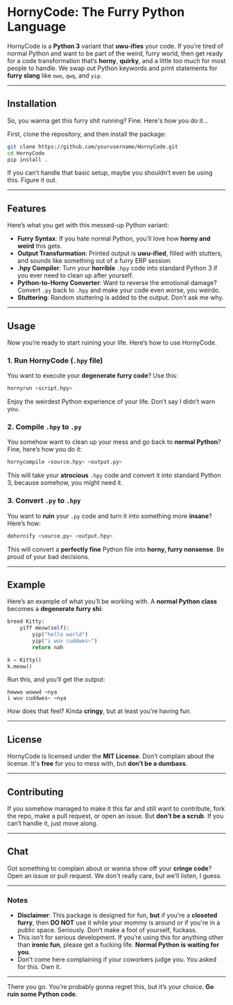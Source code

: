 
# HornyCode: The Furry Python Language

HornyCode is a **Python 3** variant that **uwu-ifies** your code. If you’re tired of normal Python and want to be part of the weird, furry world, then get ready for a code transformation that’s **horny**, **quirky**, and a little too much for most people to handle. We swap out Python keywords and print statements for **furry slang** like `owo`, `qwq`, and `yip`.

---

## Installation

So, you wanna get this furry shit running? Fine. Here's how you do it...

First, clone the repository, and then install the package:

```bash
git clone https://github.com/yourusername/HornyCode.git
cd HornyCode
pip install .
```

If you can’t handle that basic setup, maybe you shouldn’t even be using this. Figure it out.

---

## Features

Here’s what you get with this messed-up Python variant:

- **Furry Syntax**: If you hate normal Python, you'll love how **horny and weird** this gets.
- **Output Transfurmation**: Printed output is **uwu-ified**, filled with stutters, and sounds like something out of a furry ERP session. 
- **.hpy Compiler**: Turn your **horrible** `.hpy` code into standard Python 3 if you ever need to clean up after yourself.
- **Python-to-Horny Converter**: Want to reverse the emotional damage? Convert `.py` back to `.hpy` and make your code even worse, you weirdo.
- **Stuttering**: Random stuttering is added to the output. Don’t ask me why.

---

## Usage

Now you’re ready to start ruining your life. Here’s how to use HornyCode.

### 1. Run HornyCode (`.hpy` file)

You want to execute your **degenerate furry code**? Use this:

```bash
hornyrun <script.hpy>
```

Enjoy the weirdest Python experience of your life. Don’t say I didn’t warn you.

### 2. Compile `.hpy` to `.py`

You somehow want to clean up your mess and go back to **normal Python**? Fine, here’s how you do it:

```bash
hornycompile <source.hpy> <output.py>
```

This will take your **atrocious** `.hpy` code and convert it into standard Python 3, because somehow, you might need it.

### 3. Convert `.py` to `.hpy`

You want to **ruin** your `.py` code and turn it into something more **insane**? Here’s how:

```bash
dehornify <source.py> <output.hpy>
```

This will convert a **perfectly fine** Python file into **horny, furry nonsense**. Be proud of your bad decisions.

---

## Example

Here’s an example of what you’ll be working with. A **normal Python class** becomes a **degenerate furry shi**:

```python
breed Kitty:
    yiff meow(self):
        yip("hello world")
        yip("i wuv cuddwes~")
        return nah

k = Kitty()
k.meow()
```

Run this, and you’ll get the output:

```
hewwo wowwd ~nya
i wuv cuddwes~ ~nya
```

How does that feel? Kinda **cringy**, but at least you’re having fun.

---

## License

HornyCode is licensed under the **MIT License**. Don’t complain about the license. It's **free** for you to mess with, but **don’t be a dumbass**.

---

## Contributing

If you somehow managed to make it this far and still want to contribute, fork the repo, make a pull request, or open an issue. But **don’t be a scrub**. If you can’t handle it, just move along.

---

## Chat

Got something to complain about or wanna show off your **cringe code**? Open an issue or pull request. We don't really care, but we’ll listen, I guess.

---

### Notes

- **Disclaimer**: This package is designed for fun, **but** if you're a **closeted furry**, then **DO NOT** use it while your mommy is around or if you're in a public space. Seriously. Don’t make a fool of yourself, fuckass.
- This isn’t for serious development. If you’re using this for anything other than **ironic fun**, please get a fucking life. **Normal Python is waiting for you**. 
- Don’t come here complaining if your coworkers judge you. You asked for this. Own it.

---

There you go. You’re probably gonna regret this, but it’s your choice. **Go ruin some Python code**.
